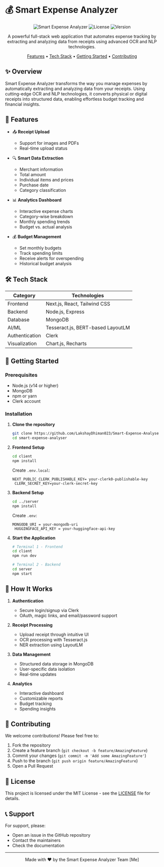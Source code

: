 # 💰 Smart Expense Analyzer

<div align="center">

![Smart Expense Analyzer](https://img.shields.io/badge/Smart-Expense%20Analyzer-blue)
![License](https://img.shields.io/badge/license-MIT-green)
![Version](https://img.shields.io/badge/version-1.0.0-orange)

A powerful full-stack web application that automates expense tracking by extracting and analyzing data from receipts using advanced OCR and NLP technologies.

[Features](#-features) • [Tech Stack](#-tech-stack) • [Getting Started](#-getting-started) • [Contributing](#-contributing)

</div>

## ✨ Overview

Smart Expense Analyzer transforms the way you manage expenses by automatically extracting and analyzing data from your receipts. Using cutting-edge OCR and NLP technologies, it converts physical or digital receipts into structured data, enabling effortless budget tracking and financial insights.

## 🚀 Features

- 📤 **Receipt Upload**
  - Support for images and PDFs
  - Real-time upload status

- 🔍 **Smart Data Extraction**
  - Merchant information
  - Total amount
  - Individual items and prices
  - Purchase date
  - Category classification

- 📊 **Analytics Dashboard**
  - Interactive expense charts
  - Category-wise breakdown
  - Monthly spending trends
  - Budget vs. actual analysis

- 💰 **Budget Management**
  - Set monthly budgets
  - Track spending limits
  - Receive alerts for overspending
  - Historical budget analysis

## 🛠️ Tech Stack

| Category | Technologies |
|----------|--------------|
| Frontend | Next.js, React, Tailwind CSS |
| Backend | Node.js, Express |
| Database | MongoDB |
| AI/ML | Tesseract.js, BERT-based LayoutLM |
| Authentication | Clerk |
| Visualization | Chart.js, Recharts |

## 🏁 Getting Started

### Prerequisites

- Node.js (v14 or higher)
- MongoDB
- npm or yarn
- Clerk account

### Installation

1. **Clone the repository**
   ```bash
   git clone https://github.com/LakshayDhiman023/Smart-Expense-Analyser.git
   cd smart-expense-analyser
   ```

2. **Frontend Setup**
   ```bash
   cd client
   npm install
   ```

   Create `.env.local`:
   ```env
   NEXT_PUBLIC_CLERK_PUBLISHABLE_KEY= your-clerk0-publishable-key
    CLERK_SECRET_KEY=your-clerk-secret-key
   
   ```

3. **Backend Setup**
   ```bash
   cd ../server
   npm install
   ```

   Create `.env`:
   ```env
   MONGODB_URI = your-mongodb-uri 
    HUGGINGFACE_API_KEY = your-huggingface-api-key
   ```

4. **Start the Application**
   ```bash
   # Terminal 1 - Frontend
   cd client
   npm run dev

   # Terminal 2 - Backend
   cd server
   npm start
   ```

## 🔧 How It Works

1. **Authentication**
   - Secure login/signup via Clerk
   - OAuth, magic links, and email/password support

2. **Receipt Processing**
   - Upload receipt through intuitive UI
   - OCR processing with Tesseract.js
   - NER extraction using LayoutLM

3. **Data Management**
   - Structured data storage in MongoDB
   - User-specific data isolation
   - Real-time updates

4. **Analytics**
   - Interactive dashboard
   - Customizable reports
   - Budget tracking
   - Spending insights

## 🤝 Contributing

We welcome contributions! Please feel free to:

1. Fork the repository
2. Create a feature branch (`git checkout -b feature/AmazingFeature`)
3. Commit your changes (`git commit -m 'Add some AmazingFeature'`)
4. Push to the branch (`git push origin feature/AmazingFeature`)
5. Open a Pull Request

## 📄 License

This project is licensed under the MIT License - see the [LICENSE](LICENSE) file for details.

## 📞 Support

For support, please:
- Open an issue in the GitHub repository
- Contact the maintainers
- Check the documentation

---

<div align="center">
Made with ❤️ by the Smart Expense Analyzer Team [Me]
</div>

